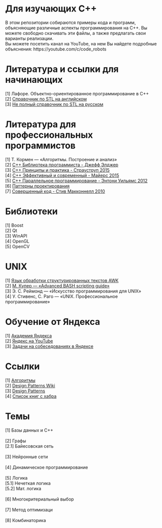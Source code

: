 ﻿<h1>Для изучающих C++</h1>
<p>
В этом репозитории собираются примеры кода и программ, объясняющие различные аспекты программирования на С++. Вы можете свободно скачивать эти файлы, а также предлагать свои варианты реализации.
<br>
Вы можете посетить канал на YouTube, на нем Вы найдете подробные объяснения: https://youtube.com/c/code_robots
</p>
<h1>Литература и ссылки для начинающих</h1>
[1] Лафоре. Объектно-ориентированное программирование в C++ <br>
[2] <a href="http://www.cplusplus.com" target="_blank">Справочник по STL на английском</a><br>
[3] <a href="http://ru.cppreference.com/w/" target="_blank">Не полный справочник по STL на русском</a><br>
<h1>Литература для профессиональных программистов</h1>
[1] Т. Кормен — «Алгоритмы. Построение и анализ»<br>
[2] <a href="https://github.com/Evgeny-Bukovski/ForStudentsLearningCpp/tree/master/Books" target="_blank">C++ Библиотека программиста - Джефф Элджер</a><br>
[3] <a href="https://github.com/Evgeny-Bukovski/ForStudentsLearningCpp/tree/master/Books" target="_blank">C++ Принципы и практика - Страуструп 2015</a><br>
[4] <a href="https://github.com/Evgeny-Bukovski/ForStudentsLearningCpp/tree/master/Books" target="_blank">C++ Эффективный и современный - Майерс 2015</a><br>
[5] <a href="https://github.com/Evgeny-Bukovski/ForStudentsLearningCpp/tree/master/Books" target="_blank">C++ Параллельное программирование - Энтони Уильямс 2012</a><br>
[6] <a href="https://github.com/Evgeny-Bukovski/ForStudentsLearningCpp/tree/master/Books" target="_blank">Паттерны проектирования</a><br>
[7] <a href="https://github.com/Evgeny-Bukovski/ForStudentsLearningCpp/tree/master/Books" target="_blank">Совершенный код - Стив Макконнелл 2010</a><br>
<h1>Библиотеки</h1>
[1] Boost<br>
[2] Qt<br>
[3] WinAPI<br>
[4] OpenGL<br>
[5] OpenCV<br>
<h1>UNIX</h1>
[1] <a href="http://lib.ru/MAN/DEMOS210/awk.txt" target="_blank">Язык обработки структурированных текстов AWK</a><br>
[2] <a href="http://www.tldp.org/LDP/abs/html/" target="_blank">М. Купер — «Advanced BASH scripting guide»</a><br>
[3] Э. С. Реймонд — «Искусство программирования для UNIX»<br>
[4] У. Стивенс, С. Раго — «UNIX. Профессиональное программирование»<br>
<h1>Обучение от Яндекса</h1>
[1] <a href="https://academy.yandex.ru" target="_blank">Академия Яндекса</a><br>
[2] <a href="https://www.youtube.com/channel/UCTUyoZMfksbNIHfWJjwr5aQ" target="_blank">Яндекс на YouTube</a><br>
[3] <a href="https://habrahabr.ru/company/yandex/blog/206234/" target="_blank">Задачи на собеседованиях в Яндексе</a><br>
<h1>Ссылки</h1>
[1] <a href="http://kvodo.ru/category/algorithms" target="_blank">Алгоритмы</a><br>
[2] <a href="https://ru.wikipedia.org/wiki/Design_Patterns" target="_blank">Design Patterns Wiki</a><br>
[3] <a href="https://sourcemaking.com/design_patterns" target="_blank">Design Patterns</a><br>
[4] <a href="https://habrahabr.ru/company/mailru/blog/265103/" target="_blank">Список книг с хабра</a><br>
<h1>Темы</h1>
[1] Базы данных и C++<br>
<br>
[2] Графы<br>
  [2.1] Байесовская сеть<br>
  <br>
[3] Нейронные сети <br>
<br>
[4] Динамическое программирование <br>
<br>
[5] Логика <br>
  [5.1] Нечеткая логика <br>
  [5.2] Мат. логика <br>
  <br>
[6] Многокритериальный выбор <br>
<br>
[7] Метод оптимизаци<br>
<br>
[8] Комбинаторика
